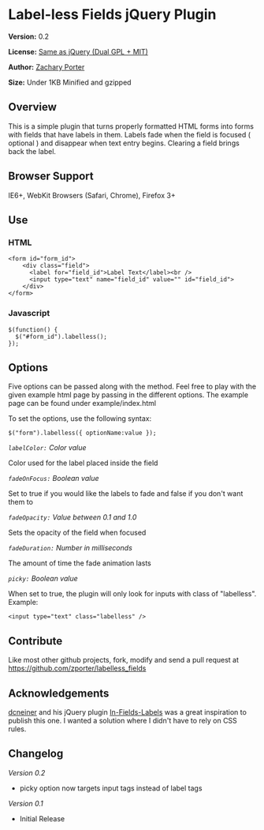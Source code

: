 # Label-less Fields jQuery Plugin

__Version:__ 0.2

__License:__ [Same as jQuery (Dual GPL + MIT)](http://jquery.org/license)

__Author:__ [Zachary Porter](http://zporter.tumblr.com)

__Size:__ Under 1KB Minified and gzipped

## Overview

This is a simple plugin that turns properly formatted HTML forms into forms with fields that have labels in them. Labels fade when the field is focused ( optional ) and disappear when text entry begins. Clearing a field brings back the label.

## Browser Support

IE6+, WebKit Browsers (Safari, Chrome), Firefox 3+

## Use

### HTML

	<form id="form_id">
		<div class="field">
		  <label for="field_id">Label Text</label><br />
		  <input type="text" name="field_id" value="" id="field_id">
		</div>
	</form>

### Javascript

	$(function() {
	  $("#form_id").labelless();
	});

## Options

Five options can be passed along with the method. Feel free to play with the given example html page by passing in the different options. The example page can be found under example/index.html

To set the options, use the following syntax:

	$("form").labelless({ optionName:value });

*<code>labelColor:</code> Color value*

Color used for the label placed inside the field

*<code>fadeOnFocus:</code> Boolean value*

Set to true if you would like the labels to fade and false if you don't want them to

*<code>fadeOpacity:</code> Value between 0.1 and 1.0*

Sets the opacity of the field when focused

*<code>fadeDuration:</code> Number in milliseconds*

The amount of time the fade animation lasts

*<code>picky:</code> Boolean value*

When set to true, the plugin will only look for inputs with class of "labelless". Example:

	<input type="text" class="labelless" />
	
## Contribute

Like most other github projects, fork, modify and send a pull request at https://github.com/zporter/labelless_fields

## Acknowledgements

[dcneiner](https://github.com/dcneiner) and his jQuery plugin [In-Fields-Labels](https://github.com/dcneiner/In-Field-Labels-jQuery-Plugin) was a great inspiration to publish this one. I wanted a solution where I didn't have to rely on CSS rules.

## Changelog

*Version 0.2*

* picky option now targets input tags instead of label tags

*Version 0.1*

* Initial Release